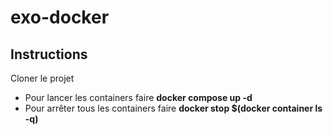 # exo-docker

## Instructions
Cloner le projet
- Pour lancer les containers faire **docker compose up -d**
- Pour arrêter tous les containers faire **docker stop $(docker container ls -q)**
